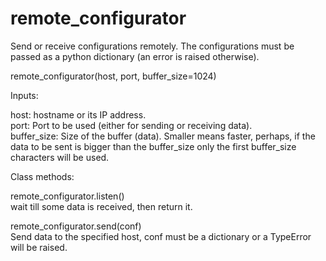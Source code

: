 # remote_configurator

Send or receive configurations remotely. The configurations must be passed as a python dictionary (an error is raised otherwise).

remote_configurator(host, port, buffer_size=1024)

Inputs:

host: hostname or its IP address.  
port: Port to be used (either for sending or receiving data).  
buffer_size: Size of the buffer (data). Smaller means faster, perhaps, if the data to be sent is bigger than the buffer_size only the first buffer_size characters will be used.  

Class methods:

remote_configurator.listen()  
wait till some data is received, then return it.

remote_configurator.send(conf)  
Send data to the specified host, conf must be a dictionary or a TypeError will be raised.



